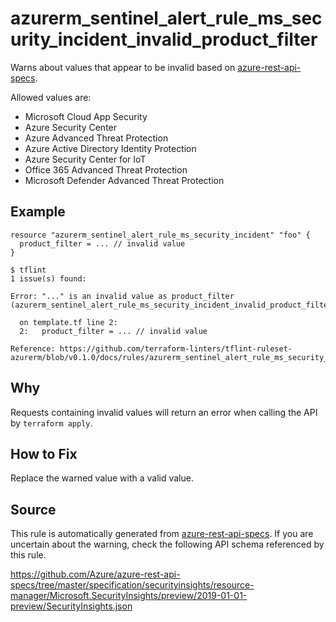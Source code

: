 <!--- This file generated by `tools/apispec-rule-gen/main.go`. DO NOT EDIT --->

# azurerm_sentinel_alert_rule_ms_security_incident_invalid_product_filter

Warns about values that appear to be invalid based on [azure-rest-api-specs](https://github.com/Azure/azure-rest-api-specs).

Allowed values are:
- Microsoft Cloud App Security
- Azure Security Center
- Azure Advanced Threat Protection
- Azure Active Directory Identity Protection
- Azure Security Center for IoT
- Office 365 Advanced Threat Protection
- Microsoft Defender Advanced Threat Protection

## Example

```hcl
resource "azurerm_sentinel_alert_rule_ms_security_incident" "foo" {
  product_filter = ... // invalid value
}
```

```
$ tflint
1 issue(s) found:

Error: "..." is an invalid value as product_filter (azurerm_sentinel_alert_rule_ms_security_incident_invalid_product_filter)

  on template.tf line 2:
  2:   product_filter = ... // invalid value

Reference: https://github.com/terraform-linters/tflint-ruleset-azurerm/blob/v0.1.0/docs/rules/azurerm_sentinel_alert_rule_ms_security_incident_invalid_product_filter.md

```

## Why

Requests containing invalid values will return an error when calling the API by `terraform apply`.

## How to Fix

Replace the warned value with a valid value.

## Source

This rule is automatically generated from [azure-rest-api-specs](https://github.com/Azure/azure-rest-api-specs). If you are uncertain about the warning, check the following API schema referenced by this rule.

https://github.com/Azure/azure-rest-api-specs/tree/master/specification/securityinsights/resource-manager/Microsoft.SecurityInsights/preview/2019-01-01-preview/SecurityInsights.json
